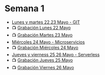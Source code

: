 # Semana 1
- [Lunes y martes 22,23 Mayo - GIT](https://drive.google.com/file/d/1HnXZ6FgOQtTnxyfxTAH-G4Nm5tFGUFI8/view?usp=sharing)
- 📺 [Grabación Lunes 22 Mayo](https://drive.google.com/file/d/1zey1I1IYGvK9eAG3rZpt4W6VOQT3oziO/view?usp=sharing)
- 📺 [Grabación Martes 23 Mayo]()
- [Miércoles 24 Mayo - Microservicios](https://drive.google.com/file/d/16MbP8wUmHxrbw4IpdEQOJi277XrK4T0o/view?usp=sharing)
- 📺 [Grabación Miércoles 24 Mayo]()
- [Jueves y vierness 25,26 Mayo - Serverless]()
- 📺 [Grabación Jueves 25 Mayo]()
- 📺 [Grabación Viernes 26 Mayo]()


